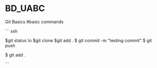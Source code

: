 # BD_UABC
Git Basics
#basic commands

´´´
ssh

$git status \n
$git clone <aqui va el repo>
$git add .
$ git commit -m "testing commit"
$ git push






$ git add .

´´´
